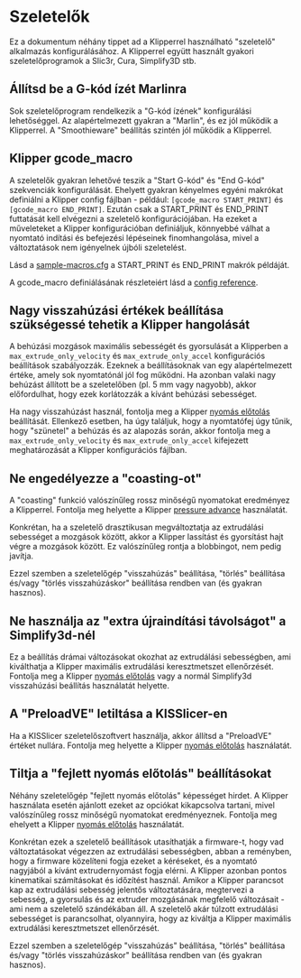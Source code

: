 # Szeletelők

Ez a dokumentum néhány tippet ad a Klipperrel használható "szeletelő" alkalmazás konfigurálásához. A Klipperrel együtt használt gyakori szeletelőprogramok a Slic3r, Cura, Simplify3D stb.

## Állítsd be a G-kód ízét Marlinra

Sok szeletelőprogram rendelkezik a "G-kód ízének" konfigurálási lehetőséggel. Az alapértelmezett gyakran a "Marlin", és ez jól működik a Klipperrel. A "Smoothieware" beállítás szintén jól működik a Klipperrel.

## Klipper gcode_macro

A szeletelők gyakran lehetővé teszik a "Start G-kód" és "End G-kód" szekvenciák konfigurálását. Ehelyett gyakran kényelmes egyéni makrókat definiálni a Klipper config fájlban - például: `[gcode_macro START_PRINT]` és `[gcode_macro END_PRINT]`. Ezután csak a START_PRINT és END_PRINT futtatását kell elvégezni a szeletelő konfigurációjában. Ha ezeket a műveleteket a Klipper konfigurációban definiáljuk, könnyebbé válhat a nyomtató indítási és befejezési lépéseinek finomhangolása, mivel a változtatások nem igényelnek újbóli szeletelést.

Lásd a [sample-macros.cfg](../config/sample-macros.cfg) a START_PRINT és END_PRINT makrók példáját.

A gcode_macro definiálásának részleteiért lásd a [config reference](Config_Reference.md#gcode_macro).

## Nagy visszahúzási értékek beállítása szükségessé tehetik a Klipper hangolását

A behúzási mozgások maximális sebességét és gyorsulását a Klipperben a `max_extrude_only_velocity` és `max_extrude_only_accel` konfigurációs beállítások szabályozzák. Ezeknek a beállításoknak van egy alapértelmezett értéke, amely sok nyomtatónál jól fog működni. Ha azonban valaki nagy behúzást állított be a szeletelőben (pl. 5 mm vagy nagyobb), akkor előfordulhat, hogy ezek korlátozzák a kívánt behúzási sebességet.

Ha nagy visszahúzást használ, fontolja meg a Klipper [nyomás előtolás](Pressure_Advance.md) beállítását. Ellenkező esetben, ha úgy találjuk, hogy a nyomtatófej úgy tűnik, hogy "szünetel" a behúzás és az alapozás során, akkor fontolja meg a `max_extrude_only_velocity` és `max_extrude_only_accel` kifejezett meghatározását a Klipper konfigurációs fájlban.

## Ne engedélyezze a "coasting-ot"

A "coasting" funkció valószínűleg rossz minőségű nyomatokat eredményez a Klipperrel. Fontolja meg helyette a Klipper [pressure advance](Pressure_Advance.md) használatát.

Konkrétan, ha a szeletelő drasztikusan megváltoztatja az extrudálási sebességet a mozgások között, akkor a Klipper lassítást és gyorsítást hajt végre a mozgások között. Ez valószínűleg rontja a blobbingot, nem pedig javítja.

Ezzel szemben a szeletelőgép "visszahúzás" beállítása, "törlés" beállítása és/vagy "törlés visszahúzáskor" beállítása rendben van (és gyakran hasznos).

## Ne használja az "extra újraindítási távolságot" a Simplify3d-nél

Ez a beállítás drámai változásokat okozhat az extrudálási sebességben, ami kiválthatja a Klipper maximális extrudálási keresztmetszet ellenőrzését. Fontolja meg a Klipper [nyomás előtolás](Pressure_Advance.md) vagy a normál Simplify3d visszahúzási beállítás használatát helyette.

## A "PreloadVE" letiltása a KISSlicer-en

Ha a KISSlicer szeletelőszoftvert használja, akkor állítsd a "PreloadVE" értéket nullára. Fontolja meg helyette a Klipper [nyomás előtolás](Pressure_Advance.md) használatát.

## Tiltja a "fejlett nyomás előtolás" beállításokat

Néhány szeletelőgép "fejlett nyomás előtolás" képességet hirdet. A Klipper használata esetén ajánlott ezeket az opciókat kikapcsolva tartani, mivel valószínűleg rossz minőségű nyomatokat eredményeznek. Fontolja meg ehelyett a Klipper [nyomás előtolás](Pressure_Advance.md) használatát.

Konkrétan ezek a szeletelő beállítások utasíthatják a firmware-t, hogy vad változtatásokat végezzen az extrudálási sebességben, abban a reményben, hogy a firmware közelíteni fogja ezeket a kéréseket, és a nyomtató nagyjából a kívánt extrudernyomást fogja elérni. A Klipper azonban pontos kinematikai számításokat és időzítést használ. Amikor a Klipper parancsot kap az extrudálási sebesség jelentős változtatására, megtervezi a sebesség, a gyorsulás és az extruder mozgásának megfelelő változásait - ami nem a szeletelő szándékában áll. A szeletelő akár túlzott extrudálási sebességet is parancsolhat, olyannyira, hogy az kiváltja a Klipper maximális extrudálási keresztmetszet ellenőrzését.

Ezzel szemben a szeletelőgép "visszahúzás" beállítása, "törlés" beállítása és/vagy "törlés visszahúzáskor" beállítása rendben van (és gyakran hasznos).
